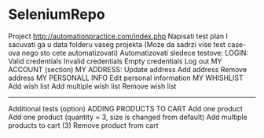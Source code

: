 # SeleniumRepo

Project
http://automationpractice.com/index.php
Napisati test plan I sacuvati ga u data folderu vaseg projekta (Moze da sadrzi vise test case-ova nego sto cete automatizovati)
Automatizovati sledece testove:
LOGIN:
Valid credentials
Invalid credentials
Empty credentials
Log out
MY ACCOUNT (section)
MY ADDRESS:
	Update address
	Add address
	Remove address 
MY PERSONALL INFO
	Edit personal information
MY WHISHLIST
	Add wish list
	Add multiple wish list
	Remove wish list

------------------------------------------------------------------------------------------------------------------------------------------
Additional tests (option)
ADDING PRODUCTS TO CART
	Add one product
	Add one product (quantity = 3, size is changed from default)
	Add multiple products to cart (3)
	Remove product from cart

